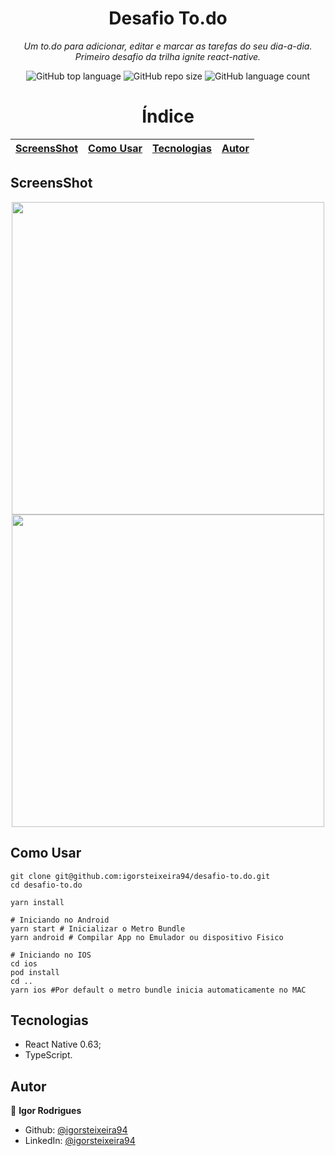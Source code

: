 <p align="center">
<h1 align="center">Desafio To.do</h1>
<p align="center"><i>Um to.do para adicionar, editar e marcar as tarefas do seu dia-a-dia. Primeiro desafio da trilha ignite react-native.</i></p>
</p>

<p align="center">
<img alt="GitHub top language" src="https://img.shields.io/github/languages/top/igorsteixeira94/template-react-native-typescript?color=%23353e4d">
<img alt="GitHub repo size" src="https://img.shields.io/github/repo-size/igorsteixeira94/template-react-native-typescript?color=%23353e4d&logoColor=%23353e4d" />
<img alt="GitHub language count" src="https://img.shields.io/github/languages/count/igorsteixeira94/template-react-native-typescript?color=%23353e4d">
</p>

<h1 align="center">Índice</h1>

[ScreensShot](#screensshot)  | [Como Usar](#computer-como-usar)  | [Tecnologias](#rocket-tecnologias) | [Autor](#autor)
:-------:                | ------:                       | ------:                           | ------:

## ScreensShot

<p align="center">

<img src="https://user-images.githubusercontent.com/47749249/132599720-766451f4-58f4-446b-b45f-9d8d1a98348f.png" height="500"/>
<img src="https://user-images.githubusercontent.com/47749249/132599724-a2d99dbe-7e9c-410f-9f42-67221e5918da.png" height="500"/>
</p>


## Como Usar

```shell
git clone git@github.com:igorsteixeira94/desafio-to.do.git
cd desafio-to.do

yarn install

# Iniciando no Android
yarn start # Inicializar o Metro Bundle
yarn android # Compilar App no Emulador ou dispositivo Fisico

# Iniciando no IOS
cd ios
pod install
cd ..
yarn ios #Por default o metro bundle inicia automaticamente no MAC

```


## Tecnologias

  * React Native 0.63;
  * TypeScript.

## Autor

👤 **Igor Rodrigues**

- Github: [@igorsteixeira94](https://github.com/igorsteixeira94)
- LinkedIn: [@igorsteixeira94](https://www.linkedin.com/in/igorsteixeira94/)








